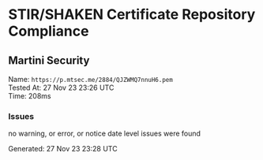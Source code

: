 # STIR/SHAKEN Certificate Repository Compliance

## Martini Security

Name: `https://p.mtsec.me/2884/QJZWMQ7nnuH6.pem`\
Tested At: 27 Nov 23 23:26 UTC\
Time: 208ms

### Issues

no warning, or error, or notice date level issues were found

Generated: 27 Nov 23 23:28 UTC